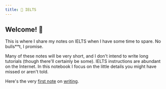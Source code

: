 ```yaml
---
title: 🔖 IELTS
---
```


## Welcome! 👋

This is where I share my notes on IELTS when I have some time to spare. No bulls\*\*t, I promise.

Many of these notes will be very short, and I don't intend to write long tutorials (though there'll certainly be some). IELTS instructions are abundant on the Internet. In this notebook I focus on the little details you might have missed or aren't told.

Here's the very [first note](w/simple.md) on [writing](w).
